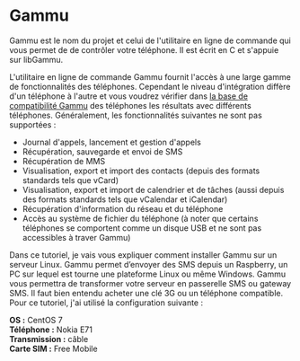 # Gammu

Gammu est le nom du projet et celui de l'utilitaire en ligne de commande qui vous permet de de contrôler votre téléphone. Il est écrit en C et s'appuie sur libGammu.

L'utilitaire en ligne de commande Gammu fournit l'accès à une large gamme de fonctionnalités des téléphones. Cependant le niveau d'intégration diffère d'un téléphone à l'autre et vous voudrez vérifier dans [la base de compatibilité Gammu](https://fr.wammu.eu/phones/) des téléphones les résultats avec différents téléphones. Généralement, les fonctionnalités suivantes ne sont pas supportées :

- Journal d'appels, lancement et gestion d'appels
- Récupération, sauvegarde et envoi de SMS
- Récupération de MMS
- Visualisation, export et import des contacts (depuis des formats standards tels que vCard)
- Visualisation, export et import de calendrier et de tâches (aussi depuis des formats standards tels que vCalendar et iCalendar)
- Récupération d'information du réseau et du téléphone
- Accès au système de fichier du téléphone (à noter que certains téléphones se comportent comme un disque USB et ne sont pas accessibles à traver Gammu)

Dans ce tutoriel, je vais vous expliquer comment installer Gammu sur un serveur Linux. Gammu permet d’envoyer des SMS depuis un Raspberry, un PC sur lequel est tourne une plateforme Linux ou même Windows. Gammu vous permettra de transformer votre serveur en passerelle SMS ou gateway SMS. Il faut bien entendu acheter une clé 3G ou un téléphone compatible. Pour ce tutoriel, j'ai utilisé la configuration suivante :

**OS :** CentOS 7<br/>
**Téléphone :** Nokia E71<br/>
**Transmission :** câble<br/>
**Carte SIM :** Free Mobile


